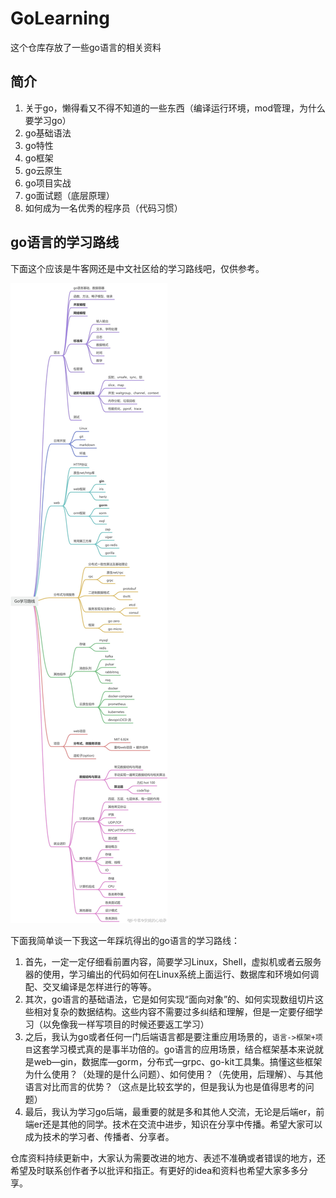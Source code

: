 # GoLearning
这个仓库存放了一些go语言的相关资料

## 简介

1. 关于go，懒得看又不得不知道的一些东西（编译运行环境，mod管理，为什么要学习go）
2. go基础语法
3. go特性
4. go框架
5. go云原生
6. go项目实战
7. go面试题（底层原理）
8. 如何成为一名优秀的程序员（代码习惯）

## go语言的学习路线

下面这个应该是牛客网还是中文社区给的学习路线吧，仅供参考。

![Go后端学习路线](https://github.com/BlockChain-Era-Studio/GoLearning/blob/main/%E5%9B%BE%E7%89%87/ReadMe/Go%E5%90%8E%E7%AB%AF%E5%AD%A6%E4%B9%A0%E8%B7%AF%E7%BA%BF.jpeg)

下面我简单谈一下我这一年踩坑得出的go语言的学习路线：

1. 首先，一定一定仔细看前置内容，简要学习Linux，Shell，虚拟机或者云服务器的使用，学习编出的代码如何在Linux系统上面运行、数据库和环境如何调配、交叉编译是怎样进行的等等。
2. 其次，go语言的基础语法，它是如何实现“面向对象”的、如何实现数组切片这些相对复杂的数据结构。这些内容不需要过多纠结和理解，但是一定要仔细学习（以免像我一样写项目的时候还要返工学习）
3. 之后，我认为go或者任何一门后端语言都是要注重应用场景的，`语言->框架+项目`这套学习模式真的是事半功倍的。go语言的应用场景，结合框架基本来说就是web—gin，数据库—gorm，分布式—grpc、go-kit工具集。搞懂这些框架为什么使用？（处理的是什么问题）、如何使用？（先使用，后理解）、与其他语言对比而言的优势？（这点是比较玄学的，但是我认为也是值得思考的问题）
4. 最后，我认为学习go后端，最重要的就是多和其他人交流，无论是后端er，前端er还是其他的同学。技术在交流中进步，知识在分享中传播。希望大家可以成为技术的学习者、传播者、分享者。

仓库资料持续更新中，大家认为需要改进的地方、表述不准确或者错误的地方，还希望及时联系创作者予以批评和指正。有更好的idea和资料也希望大家多多分享。
